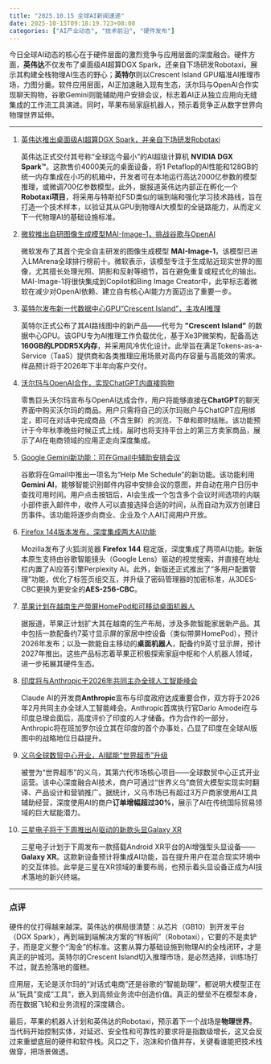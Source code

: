 ```yaml
---
title: "2025.10.15 全球AI新闻速递"
date: 2025-10-15T09:18:19.723+08:00
categories: ["AI产业动态", "技术前沿", "硬件发布"]
---
```


今日全球AI动态的核心在于硬件层面的激烈竞争与应用层面的深度融合。硬件方面，**英伟达**不仅发布了桌面级AI超算DGX Spark，还亲自下场研发Robotaxi，展示其构建全栈物理AI生态的野心；**英特尔**则以Crescent Island GPU瞄准AI推理市场，力图分羹。软件应用层面，AI正加速融入现有生态，沃尔玛与OpenAI合作实现聊天购物，谷歌Gemini则能辅助用户安排会议，标志着AI正从独立应用向无缝集成的工作流工具演进。同时，苹果布局家庭机器人，预示着竞争正从数字世界向物理世界延伸。

---

1.  [英伟达推出桌面级AI超算DGX Spark，并亲自下场研发Robotaxi](https://arstechnica.com/ai/2025/10/nvidia-sells-tiny-new-computer-that-puts-big-ai-on-your-desktop/)

    英伟达正式交付其号称“全球迄今最小”的AI超级计算机 **NVIDIA DGX Spark™**。这款售价4000美元的桌面设备，将1 Petaflop的AI性能和128GB的统一内存集成在小巧的机箱中，开发者可在本地运行高达2000亿参数的模型推理，或微调700亿参数模型。此外，据报道英伟达内部正在孵化一个**Robotaxi项目**，将采用与特斯拉FSD类似的端到端和强化学习技术路线，旨在打造一个技术样本，以验证其从GPU到物理AI大模型的全链路能力，从而定义下一代物理AI的基础设施标准。

2.  [微软推出自研图像生成模型MAI-Image-1，挑战谷歌与OpenAI](https://analyticsindiamag.com/ai-news-updates/microsoft-takes-on-googles-nano-banana-and-openais-gpt-image-1-with-new-ai-model/)

    微软发布了其首个完全自主研发的图像生成模型 **MAI-Image-1**，该模型已进入LMArena全球排行榜前十。微软表示，该模型专注于生成贴近现实世界的图像，尤其擅长处理光照、阴影和反射等细节，旨在避免重复或程式化的输出。MAI-Image-1将很快集成到Copilot和Bing Image Creator中，此举标志着微软在减少对OpenAI依赖、建立自有核心AI能力方面迈出了重要一步。

3.  [英特尔发布新一代数据中心GPU“Crescent Island”，主攻AI推理](https://www.ithome.com/0/889/506.htm)

    英特尔正式公布了其AI路线图中的新产品——代号为 **"Crescent Island"** 的数据中心GPU。该GPU专为AI推理工作负载优化，基于Xe3P微架构，配备高达**160GB的LPDDR5X内存**，并采用风冷优化设计。此举旨在满足Tokens-as-a-Service（TaaS）提供商和各类推理应用场景对高内存容量与高能效的需求。样品预计将于2026年下半年向客户交付。

4.  [沃尔玛与OpenAI合作，实现ChatGPT内直接购物](https://www.ithome.com/0/889/499.htm)

    零售巨头沃尔玛宣布与OpenAI达成合作，用户将能够直接在**ChatGPT**的聊天界面中购买沃尔玛的商品。用户只需将自己的沃尔玛账户与ChatGPT应用绑定，即可在对话中完成商品（不含生鲜）的浏览、下单和即时结账。该功能预计于今年秋季晚些时候正式上线，届时也将支持平台上的第三方卖家商品，展示了AI在电商领域的应用正走向深度集成。

5.  [Google Gemini新功能：可在Gmail中辅助安排会议](https://arstechnica.com/google/2025/10/gemini-can-now-help-schedule-meetings-in-gmail/)

    谷歌将在Gmail中推出一项名为“Help Me Schedule”的新功能。该功能利用**Gemini AI**，能够智能识别邮件内容中安排会议的意图，并自动在用户日历中查找可用时间。用户点击按钮后，AI会生成一个包含多个会议时间选项的内联小部件嵌入邮件中，收件人可以直接选择合适的时间，从而自动为双方创建日历事件。该功能将逐步向商业、企业及个人AI订阅用户开放。

6.  [Firefox 144版本发布，深度集成两大AI功能](https://www.ithome.com/0/889/484.htm)

    Mozilla发布了火狐浏览器 **Firefox 144** 稳定版，深度集成了两项AI功能。新版本原生支持由谷歌智能镜头（Google Lens）驱动的视觉搜索，并直接在地址栏内置了AI应答引擎Perplexity AI。此外，新版还正式推出了“多用户配置管理”功能，优化了标签页组交互，并升级了密码管理器的加密标准，从3DES-CBC更换为更安全的**AES-256-CBC**。

7.  [苹果计划在越南生产带屏HomePod和可移动桌面机器人](https://www.ithome.com/0/889/499.htm)

    据报道，苹果正计划扩大其在越南的生产布局，涉及多款智能家居新产品。其中包括一款配备约7英寸显示屏的家居中控设备（类似带屏HomePod），预计2026年发布；以及一款能自主移动的**桌面机器人**，配备约9英寸显示屏，预计2027年推出。这些产品标志着苹果正积极探索家庭中枢和个人机器人领域，进一步拓展其硬件生态。

8.  [印度将与Anthropic于2026年共同主办全球人工智能峰会](https://analyticsindiamag.com/videos/india-to-host-global-ai-summit-2026-with-anthropic/)

    Claude AI的开发商**Anthropic**宣布与印度政府达成重要合作，双方将于2026年2月共同主办全球人工智能峰会。Anthropic首席执行官Dario Amodei在与印度总理会面后，高度评价了印度的人才储备。作为合作的一部分，Anthropic将在班加罗尔设立其在印度的首个办事处，凸显了印度在全球AI版图中的战略地位日益提升。

9.  [义乌全球数贸中心开业，AI赋能“世界超市”升级](https://www.ithome.com/0/889/457.htm)

    被誉为“世界超市”的义乌，其第六代市场核心项目——全球数贸中心正式开业运营。该中心深度融合AI技术，商户可通过“世界义乌”商贸大模型实现实时翻译、产品设计和营销推广。据统计，义乌市场已有超过3万户商家使用AI工具辅助经营，深度使用AI的商户**订单增幅超过30%**，展示了AI在传统国际贸易领域的巨大赋能潜力。

10. [三星电子将于下周推出AI驱动的新款头显Galaxy XR](https://36kr.com/newsflashes/3509731489881224?f=rss)

    三星电子计划于下周发布一款搭载Android XR平台的AI增强型头显设备——**Galaxy XR**。这款新设备预计将集成AI功能，旨在提升用户在混合现实环境中的交互体验。此举是三星在XR领域的重要布局，也预示着头显设备正成为AI技术落地的新兴终端。

---

### 点评

硬件的仗打得越来越深。英伟达的棋局很清楚：从芯片（GB10）到开发平台（DGX Spark），再到端到端解决方案的“样板间”（Robotaxi），它要的不是卖铲子，而是定义整个“淘金”的标准。这套从算力基础设施到物理AI的全栈闭环，才是真正的护城河。英特尔的Crescent Island切入推理市场，是必然选择，训练场打不过，就去抢落地的蛋糕。

应用层，无论是沃尔玛的“对话式电商”还是谷歌的“智能助理”，都说明大模型正在从“玩具”变成“工具”，嵌入到高频业务流中创造价值。真正的壁垒不在模型本身，而在数据飞轮和业务流程的深度耦合。

最后，苹果的机器人计划和英伟达的Robotaxi，预示着下一个战场是**物理世界**。当代码开始控制实体，对延迟、安全性和可靠性的要求将是指数级增长，这又会反过来重塑底层的硬件和软件栈。风口之下，泡沫和价值并存，关键看谁能把技术栈做穿，把场景做透。